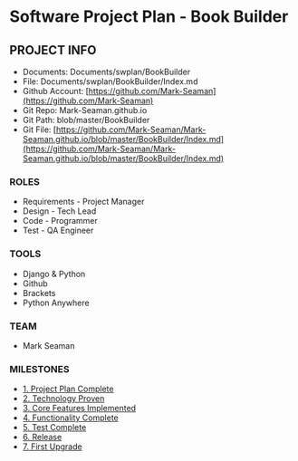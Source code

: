 # Software Project Plan - Book Builder


## PROJECT INFO
* Documents: Documents/swplan/BookBuilder
* File: Documents/swplan/BookBuilder/Index.md
* Github Account: [https://github.com/Mark-Seaman](https://github.com/Mark-Seaman)
* Git Repo: Mark-Seaman.github.io
* Git Path: blob/master/BookBuilder
* Git File: [https://github.com/Mark-Seaman/Mark-Seaman.github.io/blob/master/BookBuilder/Index.md](https://github.com/Mark-Seaman/Mark-Seaman.github.io/blob/master/BookBuilder/Index.md)

### ROLES

* Requirements - Project Manager
* Design - Tech Lead
* Code - Programmer
* Test - QA Engineer


### TOOLS

* Django & Python
* Github
* Brackets
* Python Anywhere


### TEAM

* Mark Seaman


### MILESTONES

* [1. Project Plan Complete](Milestone-1/Index.md)
* [2. Technology Proven](Milestone-2/Index.md)
* [3. Core Features Implemented](Milestone-3/Index.md)
* [4. Functionality Complete](Milestone-4/Index.md)
* [5. Test Complete](Milestone-5/Index.md)
* [6. Release](Milestone-6/Index.md)
* [7. First Upgrade](Milestone-7/Index.md)
